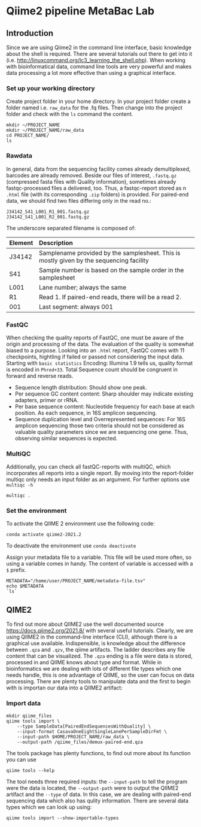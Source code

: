 # Qiime2 pipeline MetaBac Lab

## Introduction

Since we are using Qiime2 in the command line interface, basic knowledge about the shell is required. There are several tutorials out there to get into it (i.e. <http://linuxcommand.org/lc3_learning_the_shell.php>). When working with bioinformatical data, command line tools are very powerful and makes data processing a lot more effective than using a graphical interface. 

### Set up your working directory

Create project folder in your home directory. In your project folder create a folder named i.e. `raw_data` for the .fq files. Then change into the project folder and check with the `ls` command the content.

```{bash}
mkdir ~/PROJECT_NAME
mkdir ~/PROJECT_NAME/raw_data 
cd PROJECT_NAME/
ls
```


### Rawdata

In general, data from the sequencing facility comes already demultiplexed, barcodes are already removed. Beside our files of interest, `.fastq.gz` (compressed fasta files with Quality information), sometimes already fastqc-processed files a delivered, too. Thus, a fastqc-report stored as n `.html` file (with its corresponding `.zip` folders) is provided. For paired-end data, we should find two files differing only in the read no.:

```{bash}
J34142_S41_L001_R1_001.fastq.gz
J34142_S41_L001_R2_001.fastq.gz
```
The underscore separated filename is composed of:

| Element | Description |
| :------ | :---------- |
| J34142 | Samplename provided by the samplesheet. This is mostly given by the sequencing facility |
| S41 | Sample number is based on the sample order in the samplesheet |
| L001 | Lane number; always the same | 
| R1 | Read 1. If paired-end reads, there will be a read 2. 
| 001 | Last segment: always 001 |

### FastQC

When checking the quality reports of FastQC, one must be aware of the origin and processing of the data. The evaluation of the quality is somewhat biased to a purpose. Looking into an `.html` report, FastQC comes with 11 checkpoints, hightling if failed or passed not considering the input data. Starting with `basic statistics` Encoding: Illumina 1.9 tells us, quality format is encoded in `Phred+33`. Total Sequence count should be congruent in forward and reverse reads. 

+ Sequence length distribution: Should show one peak.
+ Per sequence GC content content: Sharp shoulder may indicate existing adapters, primer or rRNA. 
+ Per base sequence content: Nucleotide frequency for each base at each position. As each sequence, in 16S amplicon sequencing.  
+ Sequence duplication level and  Overrepresented sequences: For 16S amplicon sequencing those two criteria should not be considered as valuable quality parameters since we are sequencing one gene. Thus, observing similar sequences is expected. 

### MultiQC

Additionally, you can check all fastQC-reports with multiQC, which incorporates all reports into a single report. By moving into the report-folder multiqc only needs an input folder as an argument. For further options use `multiqc -h`

```{bash}
multiqc .
```

### Set the environment 

To activate the QIIME 2 environment use the following code:

```{bash}
conda activate qiime2-2021.2
```
To deactivate the environment use `conda deactivate`




Assign your metadata file to a variable. This file will be used more often, so using a variable comes in handy. The content of variable is accessed with a `$` prefix. 

```{bash}
METADATA="/home/user/PROJECT_NAME/metadata-file.tsv"
echo $METADATA
`ls`
```

## QIME2

To find out more about QIIME2 use the well documented source <https://docs.qiime2.org/2021.8/> with several useful tutorials. Clearly, we are using QIIME2 in the command-line interface (CLI), although there is a graphical use available. 
Indispensible, is knowledge about the difference between `.qza` and `.qzv`, the qiime artifacts. The ladder describes any file content that can be visualized. The `.qza` ending is a file were data is stored, processed in and QIIME knows about type and format. While in bioinformatics we are dealing with lots of different file types which one needs handle, this is one advantage of QIIME, so the user can focus on data processing. 
There are plenty tools to manipulate data and the first to begin with is importan our data into a QIIME2 artifact:

### Import data

``` {bash}
mkdir qiime_files
qiime tools import \
    --type SampleData[PairedEndSequencesWithQuality] \
    --input-format CasavaOneEightSingleLanePerSampleDirFmt \
    --input-path $HOME/PROJECT_NAME/raw_data \
    --output-path /qiime_files/demux-paired-end.qza
```
The tools package has plenty functions, to find out more about its function you can use
``` {bash}
qiime tools --help
```
The tool needs three required inputs: the `--input-path` to tell the program were the data is located, the `--output-path` were to output the QIIME2 artifact and the `--type` of data. In this case, we are dealing with paired-end sequencing data which also has qulity information. There are several data types which we can look up using:
``` {bash}
qiime tools import --show-importable-types
```